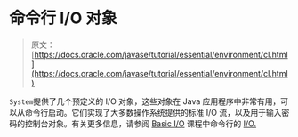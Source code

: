 # 命令行 I/O 对象

> 原文： [https://docs.oracle.com/javase/tutorial/essential/environment/cl.html](https://docs.oracle.com/javase/tutorial/essential/environment/cl.html)

`System`提供了几个预定义的 I/O 对象，这些对象在 Java 应用程序中非常有用，可以从命令行启动。它们实现了大多数操作系统提供的标准 I/O 流，以及用于输入密码的控制台对象。有关更多信息，请参阅 [Basic I/O](../../essential/io/index.html) 课程中命令行的 [I/O.](../../essential/io/cl.html)